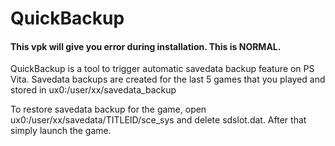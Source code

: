 # QuickBackup

#### This vpk will give you error during installation. This is NORMAL.

QuickBackup is a tool to trigger automatic savedata backup feature on PS Vita.
Savedata backups are created for the last 5 games that you played and stored in ux0:/user/xx/savedata_backup

To restore savedata backup for the game, open ux0:/user/xx/savedata/TITLEID/sce_sys and delete sdslot.dat. After that simply launch the game.
